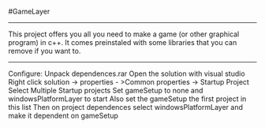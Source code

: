 
#GameLayer

---

This project offers you all you need to make a game (or other graphical program) in c++.
It comes preinstaled with some libraries that you can remove if you want to.

---

Configure:
	Unpack dependences.rar
	Open the solution with visual studio
	Right click solution -> properties - >Common properties -> Startup Project
	Select Multiple Startup projects
	Set gameSetup to none and windowsPlatformLayer to start
	Also set the gameSetup the first project in this list
	Then on project dependences select windowsPlatformLayer and make it dependent on gameSetup
